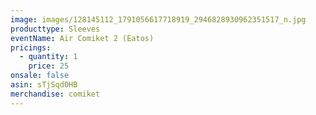 ```yaml
---
image: images/128145112_1791056617718919_2946828930962351517_n.jpg
producttype: Sleeves
eventName: Air Comiket 2 (Eatos)
pricings:
  - quantity: 1
    price: 25
onsale: false
asin: sTjSqd0HB
merchandise: comiket
---
```

